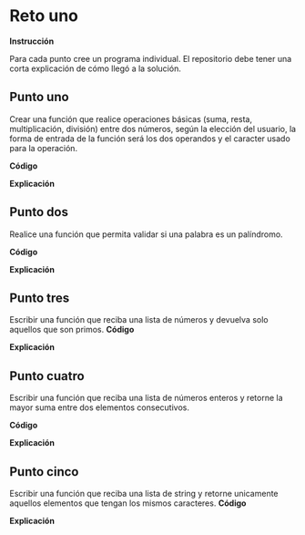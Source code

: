 # Reto uno

**Instrucción**

Para cada punto cree un programa individual. El repositorio debe tener una corta explicación de cómo llegó a la solución.

## Punto uno
Crear una función que realice operaciones básicas (suma, resta, multiplicación, división) entre dos números, según la elección del usuario, la forma de entrada de la función será los dos operandos y el caracter usado para la operación.

**Código**

**Explicación**

## Punto dos
Realice una función que permita validar si una palabra es un palíndromo. 

**Código**

**Explicación**

## Punto tres
Escribir una función que reciba una lista de números y devuelva solo aquellos que son primos.
**Código**

**Explicación**

## Punto cuatro
Escribir una función que reciba una lista de números enteros y retorne la mayor suma entre dos elementos consecutivos.

**Código**

**Explicación**

## Punto cinco
Escribir una función que reciba una lista de string y retorne unicamente aquellos elementos que tengan los mismos caracteres. 
**Código**

**Explicación**

